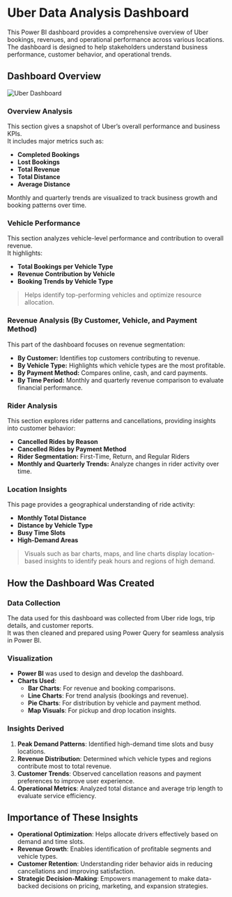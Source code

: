 # Uber Data Analysis Dashboard

This Power BI dashboard provides a comprehensive overview of Uber bookings, revenues, and operational performance across various locations.  
The dashboard is designed to help stakeholders understand business performance, customer behavior, and operational trends.

## Dashboard Overview

![Uber Dashboard](<img width="1429" height="787" alt="Screenshot 2025-11-01 132543" src="https://github.com/user-attachments/assets/6411bc92-19dc-40b0-a496-a00f2576b868" />
)

### Overview Analysis

This section gives a snapshot of Uber’s overall performance and business KPIs.  
It includes major metrics such as:
- **Completed Bookings**
- **Lost Bookings**
- **Total Revenue**
- **Total Distance**
- **Average Distance**

Monthly and quarterly trends are visualized to track business growth and booking patterns over time.

### Vehicle Performance

This section analyzes vehicle-level performance and contribution to overall revenue.  
It highlights:
- **Total Bookings per Vehicle Type**
- **Revenue Contribution by Vehicle**
- **Booking Trends by Vehicle Type**

> Helps identify top-performing vehicles and optimize resource allocation.

### Revenue Analysis (By Customer, Vehicle, and Payment Method)

This part of the dashboard focuses on revenue segmentation:
- **By Customer:** Identifies top customers contributing to revenue.
- **By Vehicle Type:** Highlights which vehicle types are the most profitable.
- **By Payment Method:** Compares online, cash, and card payments.
- **By Time Period:** Monthly and quarterly revenue comparison to evaluate financial performance.

### Rider Analysis

This section explores rider patterns and cancellations, providing insights into customer behavior:
- **Cancelled Rides by Reason**
- **Cancelled Rides by Payment Method**
- **Rider Segmentation:** First-Time, Return, and Regular Riders
- **Monthly and Quarterly Trends:** Analyze changes in rider activity over time.

### Location Insights

This page provides a geographical understanding of ride activity:
- **Monthly Total Distance**
- **Distance by Vehicle Type**
- **Busy Time Slots**
- **High-Demand Areas**

> Visuals such as bar charts, maps, and line charts display location-based insights to identify peak hours and regions of high demand.

## How the Dashboard Was Created

### Data Collection

The data used for this dashboard was collected from Uber ride logs, trip details, and customer reports.  
It was then cleaned and prepared using Power Query for seamless analysis in Power BI.

### Visualization

- **Power BI** was used to design and develop the dashboard.
- **Charts Used**:
  - **Bar Charts**: For revenue and booking comparisons.
  - **Line Charts**: For trend analysis (bookings and revenue).
  - **Pie Charts**: For distribution by vehicle and payment method.
  - **Map Visuals**: For pickup and drop location insights.

### Insights Derived

1. **Peak Demand Patterns**: Identified high-demand time slots and busy locations.  
2. **Revenue Distribution**: Determined which vehicle types and regions contribute most to total revenue.  
3. **Customer Trends**: Observed cancellation reasons and payment preferences to improve user experience.  
4. **Operational Metrics**: Analyzed total distance and average trip length to evaluate service efficiency.

## Importance of These Insights

- **Operational Optimization**: Helps allocate drivers effectively based on demand and time slots.  
- **Revenue Growth**: Enables identification of profitable segments and vehicle types.  
- **Customer Retention**: Understanding rider behavior aids in reducing cancellations and improving satisfaction.  
- **Strategic Decision-Making**: Empowers management to make data-backed decisions on pricing, marketing, and expansion strategies.
